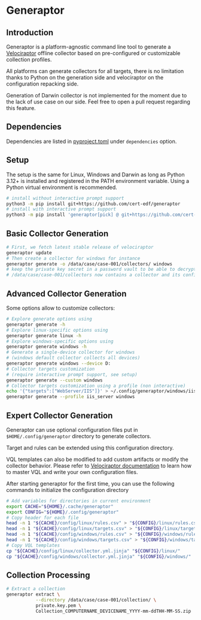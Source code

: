 # Generaptor


## Introduction

Generaptor is a platform-agnostic command line tool to generate a [Velociraptor](https://github.com/velocidex/velociraptor) offline collector based on pre-configured or customizable collection profiles.

All platforms can generate collectors for all targets, there is no limitation thanks to Python on the generation side and velociraptor on the configuration repacking side.

Generation of Darwin collector is not implemented for the moment due to the lack of use case on our side. Feel free to open a pull request regarding this feature.


## Dependencies

Dependencies are listed in [pyproject.toml](pyproject.toml) under `dependencies` option.


## Setup

The setup is the same for Linux, Windows and Darwin as long as Python 3.12+ is
installed and registered in the PATH environment variable. Using a Python virtual
environment is recommended.

```bash
# install without interactive prompt support
python3 -m pip install git+https://github.com/cert-edf/generaptor
# install with interactive prompt support
python3 -m pip install 'generaptor[pick] @ git+https://github.com/cert-edf/generaptor'
```


## Basic Collector Generation

```bash
# First, we fetch latest stable release of velociraptor
generaptor update
# Then create a collector for windows for instance
generaptor generate -o /data/case/case-001/collectors/ windows
# keep the private key secret in a password vault to be able to decrypt the archive
# /data/case/case-001/collectors now contains a collector and its configuration file
```


## Advanced Collector Generation

Some options allow to customize collectors:

```bash
# Explore generate options using
generaptor generate -h
# Explore linux-specific options using
generaptor generate linux -h
# Explore windows-specific options using
generaptor generate windows -h
# Generate a single-device collector for windows
# (windows default collector collects all devices)
generaptor generate windows --device D:
# Collector targets customization
# (require interactive prompt support, see setup)
generaptor generate --custom windows
# Collector targets customization using a profile (non interactive)
echo '{"targets":["WebServer/IIS"]}' > ~/.config/generaptor/windows/iis_server.json
generaptor generate --profile iis_server windows
```


## Expert Collector Generation

Generaptor can use optional configuration files put in `$HOME/.config/generaptor` directory to generate collectors.

Target and rules can be extended using this configuration directory.

VQL templates can also be modified to add custom artifacts or modify the collector behavior. Please refer to [Velociraptor documentation](https://docs.velociraptor.app/) to learn how to master VQL and write your own configuration files.

After starting generaptor for the first time, you can use the following commands to initialize the configuration directory

```bash
# Add variables for directories in current environment
export CACHE="${HOME}/.cache/generaptor"
export CONFIG="${HOME}/.config/generaptor"
# Copy header for each file
head -n 1 "${CACHE}/config/linux/rules.csv" > "${CONFIG}/linux/rules.csv"
head -n 1 "${CACHE}/config/linux/targets.csv" > "${CONFIG}/linux/targets.csv"
head -n 1 "${CACHE}/config/windows/rules.csv" > "${CONFIG}/windows/rules.csv"
head -n 1 "${CACHE}/config/windows/targets.csv" > "${CONFIG}/windows/targets.csv"
# Copy VQL templates
cp "${CACHE}/config/linux/collector.yml.jinja" "${CONFIG}/linux/"
cp "${CACHE}/config/windows/collector.yml.jinja" "${CONFIG}/windows/"
```


## Collection Processing

```bash
# Extract a collection
generaptor extract \
           --directory /data/case/case-001/collection/ \
           private.key.pem \
           Collection_COMPUTERNAME_DEVICENAME_YYYY-mm-ddTHH-MM-SS.zip
```
